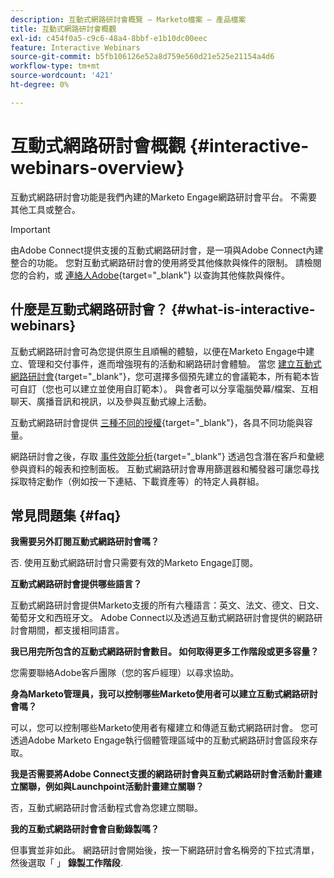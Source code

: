 ```yaml
---
description: 互動式網路研討會概覽 — Marketo檔案 — 產品檔案
title: 互動式網路研討會概觀
exl-id: c454f0a5-c9c6-48a4-8bbf-e1b10dc00eec
feature: Interactive Webinars
source-git-commit: b5fb106126e52a8d759e560d21e525e21154a4d6
workflow-type: tm+mt
source-wordcount: '421'
ht-degree: 0%

---
```


# 互動式網路研討會概觀 {#interactive-webinars-overview}

互動式網路研討會功能是我們內建的Marketo Engage網路研討會平台。 不需要其他工具或整合。

>[!IMPORTANT]
>
>由Adobe Connect提供支援的互動式網路研討會，是一項與Adobe Connect內建整合的功能。 您對互動式網路研討會的使用將受其他條款與條件的限制。 請檢閱您的合約，或 [連絡人Adobe](https://nation.marketo.com/t5/support/ct-p/Support){target="_blank"} 以查詢其他條款與條件。

## 什麼是互動式網路研討會？ {#what-is-interactive-webinars}

互動式網路研討會可為您提供原生且順暢的體驗，以便在Marketo Engage中建立、管理和交付事件，進而增強現有的活動和網路研討會體驗。 當您 [建立互動式網路研討會](/help/marketo/product-docs/demand-generation/events/interactive-webinars/create-an-interactive-webinar.md){target="_blank"}，您可選擇多個預先建立的會議範本，所有範本皆可自訂（您也可以建立並使用自訂範本）。 與會者可以分享電腦熒幕/檔案、互相聊天、廣播音訊和視訊，以及參與互動式線上活動。

互動式網路研討會提供 [三種不同的授權](/help/marketo/product-docs/demand-generation/events/interactive-webinars/user-and-license-management.md){target="_blank"}，各具不同功能與容量。

網路研討會之後，存取 [事件效能分析](/help/marketo/product-docs/demand-generation/events/interactive-webinars/event-workflows.md){target="_blank"} 透過包含潛在客戶和彙總參與資料的報表和控制面板。 互動式網路研討會專用篩選器和觸發器可讓您尋找採取特定動作（例如按一下連結、下載資產等）的特定人員群組。

## 常見問題集 {#faq}

**我需要另外訂閱互動式網路研討會嗎？**

否. 使用互動式網路研討會只需要有效的Marketo Engage訂閱。

**互動式網路研討會提供哪些語言？**

互動式網路研討會提供Marketo支援的所有六種語言：英文、法文、德文、日文、葡萄牙文和西班牙文。 Adobe Connect以及透過互動式網路研討會提供的網路研討會期間，都支援相同語言。

**我已用完所包含的互動式網路研討會數目。 如何取得更多工作階段或更多容量？**

您需要聯絡Adobe客戶團隊（您的客戶經理）以尋求協助。

**身為Marketo管理員，我可以控制哪些Marketo使用者可以建立互動式網路研討會嗎？**

可以，您可以控制哪些Marketo使用者有權建立和傳遞互動式網路研討會。 您可透過Adobe Marketo Engage執行個體管理區域中的互動式網路研討會區段來存取。

**我是否需要將Adobe Connect支援的網路研討會與互動式網路研討會活動計畫建立關聯，例如與Launchpoint活動計畫建立關聯？**

否，互動式網路研討會活動程式會為您建立關聯。

**我的互動式網路研討會會自動錄製嗎？**

但事實並非如此。 網路研討會開始後，按一下網路研討會名稱旁的下拉式清單，然後選取「 」 **錄製工作階段**.
